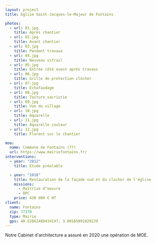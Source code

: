 ```yaml
---
layout: project
title: Eglise Saint-Jacques-le-Majeur de Fontains

photos:
  - url: 01.jpg
    title: Après chantier
  - url: 02.jpg
    title: Avant chantier
  - url: 03.jpg
    title: Pendant travaux
  - url: 04.jpg
    title: Nouveau vitrail
  - url: 05.jpg
    title: Entrée côté ouest après travaux
  - url: 06.jpg
    title: Grille de protection clôcher
  - url: 07.jpg
    title: Echafaudage
  - url: 08.jpg
    title: Toiture sacristie
  - url: 09.jpg
    title: Vue du village
  - url: 10.jpg
    title: Aquarelle
  - url: 11.jpg
    title: Aquarelle couleur
  - url: 12.jpg
    title: Florent sur le chantier

moa:
  name: Commune de Fontains (77)
  url: https://www.mairiefontains.fr/
interventions:
  - year: "2012"
    title: Etude préalable

  - year: "2018"
    title: Restauration de la façade sud et du clocher de l'église
    missions:
      - Maîtrise d"oeuvre
      - OPC
    price: 430 000 € HT
client:
  name: Fontains
  zip: 77370
  type: Mairie
  gps: 48.52662488434197, 3.00165091029229
---
```


Notre Cabinet d'architecture a assuré en 2020 une opération de MOE.

